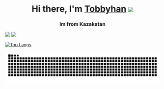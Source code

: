 <h1 align="center">Hi there, I'm <a href="https://github.com/t0bby45" target="_blank">Tobbyhan</a> 
<img src="https://github.com/blackcater/blackcater/raw/main/images/Hi.gif" height="32"/></h1>
<h3 align="center">Im from Kazakstan</h3>

![](https://komarev.com/ghpvc/?username=t0bby45)
![](https://github-profile-summary-cards.vercel.app/api/cards/profile-details?username=t0bby45&theme=solarized_dark)



 [![Top Langs](https://github-readme-stats.vercel.app/api/top-langs/?username=t0bby45)](https://github.com/anuraghazra/github-readme-stats)






<picture>
  <source media="(prefers-color-scheme: dark)" srcset="github-user-contribution.svg" />
  <source media="(prefers-color-scheme: light)" srcset="github-user-contribution.svg" />
  <img alt="github-snake" src="github-user-contribution.svg" />
</picture>
<!---
t0bby45/t0bby45 is a ✨ special ✨ repository because its `README.md` (this file) appears on your GitHub profile.
You can click the Preview link to take a look at your changes.
--->
